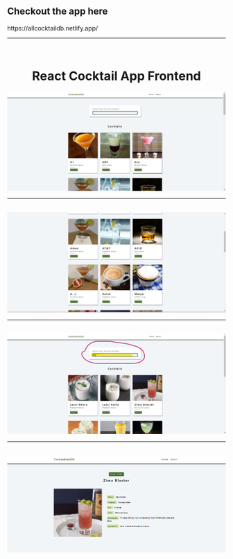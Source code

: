 <h2>Checkout the app here</h2>
https://allcocktaildb.netlify.app/
<br/>
<hr />
<br />
    
<div align="center">
<h1>React Cocktail App Frontend</h1>
   <div align="center">
    <img src="preview1.png" width='700'/>
    <br/>
    <hr />
    <br />
    <img src="preview2.png" width='700'/>
    <br/>
    <hr />
    <br />
    <img src="preview3.png" width='700'/>
    <br/>
    <hr />
    <br />
    <img src="preview4.png" width='700'/>
  </div>
</div>



